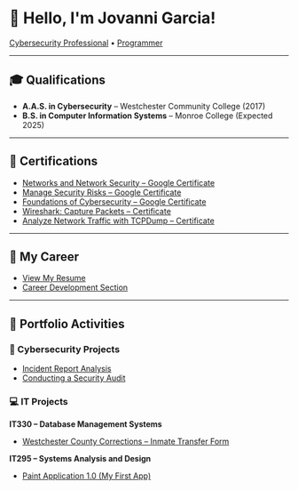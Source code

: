# 👋 Hello, I'm Jovanni Garcia!  
[Cybersecurity Professional](https://www.linkedin.com/in/jovanni-g-b4487a27a) • [Programmer](https://github.com/JovanniGarcia?tab=repositories)

---

## 🎓 Qualifications

- **A.A.S. in Cybersecurity** – Westchester Community College (2017)  
- **B.S. in Computer Information Systems** – Monroe College (Expected 2025)

---

## 🧾 Certifications

- [Networks and Network Security – Google Certificate](https://coursera.org/share/646e1aebcb4e3c4c61f40d57135dd115)  
- [Manage Security Risks – Google Certificate](https://coursera.org/share/22fd5d3b2ba21caa9773f21d2c9f1c52)  
- [Foundations of Cybersecurity – Google Certificate](https://coursera.org/share/a0be92d19fa68c54652abbba9848d628)  
- [Wireshark: Capture Packets – Certificate](https://coursera.org/share/ee425f559ec126fc57aed0c3b8ce7e0b)  
- [Analyze Network Traffic with TCPDump – Certificate](https://coursera.org/share/533bc3459494aa8dc2fcbd00affd0532)

---

## 📁 My Career

- [View My Resume](https://github.com/JovanniGarcia/JovanniGarcia/blob/main/Resume2025.md)  
- [Career Development Section](https://github.com/JovanniGarcia/JovanniGarcia/blob/main/Career_Development_Section.md)

---

## 🧠 Portfolio Activities

### 🔐 Cybersecurity Projects
- [Incident Report Analysis](https://github.com/JovanniG33/Incident-Report-Analysis)  
- [Conducting a Security Audit](https://github.com/JovanniG33/Conducting-a-Security-Audit)

### 💻 IT Projects

**IT330 – Database Management Systems**  
- [Westchester County Corrections – Inmate Transfer Form](https://github.com/JovanniG33/Notification-Of-Inmate-Transfer)

**IT295 – Systems Analysis and Design**  
- [Paint Application 1.0 (My First App)](https://github.com/JovanniG33/Paint-App-1.0)

